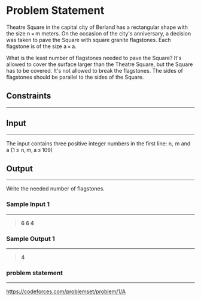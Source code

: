 
# Problem Statement
Theatre Square in the capital city of Berland has a rectangular shape with the size n × m meters. On the occasion of the city's anniversary, a decision was taken to pave the Square with square granite flagstones. Each flagstone is of the size a × a.

What is the least number of flagstones needed to pave the Square? It's allowed to cover the surface larger than the Theatre Square, but the Square has to be covered. It's not allowed to break the flagstones. The sides of flagstones should be parallel to the sides of the Square.

## Constraints
---


## Input
----
The input contains three positive integer numbers in the first line: n,  m and a (1 ≤  n, m, a ≤ 109)

## Output
---
Write the needed number of flagstones.

### Sample Input 1
----
> **6 6 4**

### Sample Output  1
----
> **4**
### problem statement
---
https://codeforces.com/problemset/problem/1/A